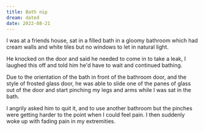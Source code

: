 ```yaml
---
title: Bath nip
dream: dated
date: 2022-08-21
---
```


I was at a friends house, sat in a filled bath in a gloomy bathroom which had cream walls and white tiles but no windows to let in natural light.

He knocked on the door and said he needed to come in to take a leak, I laughed this off and told him he'd have to wait and continued bathing.

Due to the orientation of the bath in front of the bathroom door, and the style of frosted glass door, he was able to slide one of the panes of glass out of the door and start pinching my legs and arms while I was sat in the bath.

I angrily asked him to quit it, and to use another bathroom but the pinches were getting harder to the point when I could feel pain. I then suddenly woke up with fading pain in my extremities.
